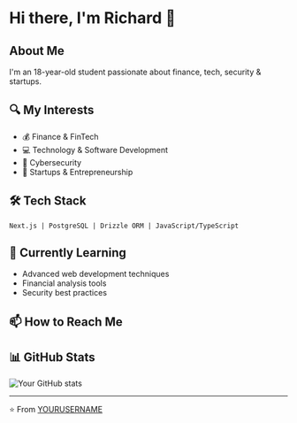 # Hi there, I'm Richard 👋

## About Me
I'm an 18-year-old student passionate about finance, tech, security & startups.

## 🔍 My Interests
- 💰 Finance & FinTech
- 💻 Technology & Software Development
- 🔐 Cybersecurity
- 🚀 Startups & Entrepreneurship

## 🛠️ Tech Stack
<!-- You can customize this section with technologies you're familiar with -->
```
Next.js | PostgreSQL | Drizzle ORM | JavaScript/TypeScript
```

## 🌱 Currently Learning
<!-- You can update this with what you're currently focusing on -->
- Advanced web development techniques
- Financial analysis tools
- Security best practices

## 📫 How to Reach Me
<!-- Add your contact information or social media links here -->
<!-- For example: -->
<!-- - [LinkedIn](your-linkedin-url) -->
<!-- - [Twitter](your-twitter-url) -->
<!-- - Email: your-email@example.com -->

## 📊 GitHub Stats
![Your GitHub stats](https://github-readme-stats.vercel.app/api?username=YOURUSERNAME&show_icons=true&theme=dark)

<!-- You can add more sections like:
## 🏆 Featured Projects
## 📚 Blog & Writing
## 🎯 Goals for 2025
-->

---
⭐️ From [YOURUSERNAME](https://github.com/YOURUSERNAME)
